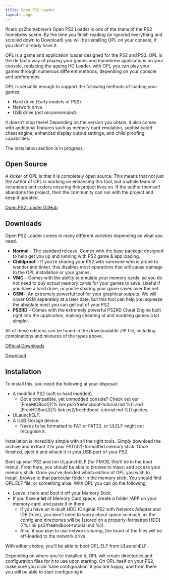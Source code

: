 ```yaml
---
title: Open PS2 Loader
layout: page
---
```


Ifcaro ps2homebrew’s Open PS2 Loader is one of the titans of the PS2 homebrew scene. By the time you finish reading (or ignored everything and scrolled down to Download) you will be installing OPL on your console, if you don’t already have it.

OPL is a game and application loader designed for the PS2 and PS3. OPL is the de facto way of playing your games and homebrew applications on your console, replacing the ageing HD Loader. with OPL you can play your games through numerous different methods, depending on your console and preferences.

OPL is versatile enough to support the following methods of loading your games:

* Hard drive (Early models of PS2).
* Network drive.
* USB drive (_not recommended_).

It doesn’t stop there! Depending on the version you obtain, it also comes with additional features such as memory card emulation, sophisticated cheat engine, enhanced display output settings, and child proofing capabilities.

The installation section is in progress.

## Open Source

A kicker of OPL is that it is completely open source. This means that not just the author of OPL is working on enhancing this tool, but a whole team of volunteers and coders ensuring this project lives on. If the author themself abandons the project, then the community can run with the project and keep it updated.

<div class="text-center">
	<p class="rt-button"><a href="https://github.com/ps2homebrew/Open-PS2-Loader">Open PS2 Loader GitHub</a></p>
</div>

## Downloads

Open PS2 Loader comes in many different varieties depending on what you need.

*   **Normal** – The standard release. Comes with the base package designed to help get you up and running with PS2 game & app loading.
*   **Childproof** – If you’re sharing your PS2 with someone who is prone to wander and tinker, this disables most operations that will cause damage to the OPL installation or your games.
*   **VMC** – Comes with the ability to emulate your memory cards, so you do not need to buy _actual_ memory cards for your games to save. Useful if you have a hard drive, or you’re sharing your game saves over the net.
*   **GSM** – An extremely powerful tool for your graphical outputs. We will cover GSM seperately at a later date, but this tool can help you squeeze the absolute most you can get out of your PS2.
*   **PS2RD** – Comes with the extremely powerful PS2RD Cheat Engine built right into the application, making cheating at and modding games a lot simpler.

All of these editions can be found in the downloadable ZIP file, including combinations and mixtures of the types above.

<div class="text-center">
	<p class="rt-button"><a href="https://github.com/ps2homebrew/Open-PS2-Loader/releases">Official Downloads</a></p>
	<p class="rt-button"><a href="https://revive.today/wp-content/uploads/2017/11/OpenPS2Loader_0.9.3.zip">Download</a></p>
</div>

## Installation

To install this, you need the following at your disposal:

* A modified PS2 (soft or hard modded).
  *   Got a compatible, yet unmodded console? Check out our [FreeMCBoot]({% link ps2/freemcboot-tutorial.md %}) and [FreeHDBoot]({% link ps2/freehdboot-tutorial.md %}) guides.
* ULaunchELF.
* A USB storage device.
  * Needs to be formatted to FAT or FAT32, or ULELF might not recognise it.

Installation is incredibly simple with all the right tools. Simply download the archive and extract it to your FAT(32)-formatted memory stick. Once finished, eject it and whack it in your USB port of your PS2.

Boot up your PS2 and run ULaunchELF (for FMCB, this’ll be in the boot menu). From here, you should be able to browse to mass: and access your memory stick. Once you’ve decided which edition of OPL you wish to install, browse to that particular folder in the memory stick. You should find OPL.ELF file, or something alike. With OPL you can do the following:

* Leave it here and boot it off your Memory Stick.
* If you have **a lot** of Memory Card space, create a folder /APP on your memory card, and paste it in there.
  * If you have an in-built HDD (Original PS2 with Network Adapter and IDE Drive), you won’t need to worry about space so much, as the config and directories will be [stored on a properly-formatted HDD]({% link ps2/freehdboot-tutorial.md %}).
  * Also, if you plan to use network sharing, the brunt of the files will be off-loaded to the network drive.

With either choice, you’ll be able to boot OPL.ELF from ULaunchELF.

Depending on where you’ve installed it, OPL will create directories and configuration files for it to use upon starting. On OPL itself on your PS2, make sure you click ‘save configuration’ if you are happy, and from there you will be able to start configuring it.
